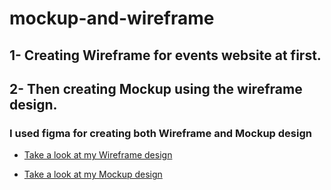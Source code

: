 # mockup-and-wireframe

## 1- Creating Wireframe for events website at first.
## 2- Then creating Mockup using the wireframe design.

### I used figma for creating both Wireframe and Mockup design

- [ Take a look at my Wireframe design ](https://www.figma.com/file/4gljDcuqM1QAE5XQz8IhCy/Wirefram?type=design&node-id=1%3A7&mode=design&t=7zW2guRnTKjwnfwF-1)

- [ Take a look at my Mockup design ](https://www.figma.com/file/OrA7DUEK5rSF56AhkPcI3e/Mockup?type=design&node-id=0%3A1&mode=design&t=KECp1q03iloAiQDM-1)